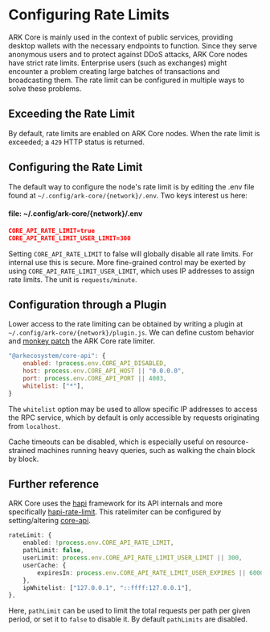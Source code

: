 # Configuring Rate Limits

ARK Core is mainly used in the context of public services, providing desktop wallets with the necessary endpoints to function. Since they serve anonymous users and to protect against DDoS attacks, ARK Core nodes have strict rate limits. Enterprise users (such as exchanges) might encounter a problem creating large batches of transactions and broadcasting them. The rate limit can be configured in multiple ways to solve these problems.

## Exceeding the Rate Limit

By default, rate limits are enabled on ARK Core nodes. When the rate limit is exceeded; a `429` HTTP status is returned.

## Configuring the Rate Limit

The default way to configure the node's rate limit is by editing the .env file found at `~/.config/ark-core/{network}/.env`. Two keys interest us here:

#### file: ~/.config/ark-core/{network}/.env

```json
CORE_API_RATE_LIMIT=true
CORE_API_RATE_LIMIT_USER_LIMIT=300
```

Setting `CORE_API_RATE_LIMIT` to false will globally disable all rate limits. For internal use this is secure. More fine-grained control may be exerted by using `CORE_API_RATE_LIMIT_USER_LIMIT`, which uses IP addresses to assign rate limits. The unit is `requests/minute`.

## Configuration through a Plugin

Lower access to the rate limiting can be obtained by writing a plugin at `~/.config/ark-core/{network}/plugin.js`. We can define custom behavior and [monkey patch](https://en.wikipedia.org/wiki/Monkey_patch) the ARK Core rate limiter.

```js
"@arkecosystem/core-api": {
    enabled: !process.env.CORE_API_DISABLED,
    host: process.env.CORE_API_HOST || "0.0.0.0",
    port: process.env.CORE_API_PORT || 4003,
    whitelist: ["*"],
}
```

The `whitelist` option may be used to allow specific IP addresses to access the RPC service, which by default is only accessible by requests originating from `localhost`.

Cache timeouts can be disabled, which is especially useful on resource-strained machines running heavy queries, such as walking the chain block by block.

## Further reference

ARK Core uses the [hapi](https://hapijs.com/) framework for its API internals and more specifically [hapi-rate-limit](https://github.com/wraithgar/hapi-rate-limit). This ratelimiter can be configured by setting/altering [core-api](https://github.com/ARKEcosystem/core/tree/develop/packages/core-api/src/defaults.js#L48-L56).

```ts
rateLimit: {
    enabled: !process.env.CORE_API_RATE_LIMIT,
    pathLimit: false,
    userLimit: process.env.CORE_API_RATE_LIMIT_USER_LIMIT || 300,
    userCache: {
        expiresIn: process.env.CORE_API_RATE_LIMIT_USER_EXPIRES || 60000,
    },
    ipWhitelist: ["127.0.0.1", "::ffff:127.0.0.1"],
},
```

Here, `pathLimit` can be used to limit the total requests per path per given period, or set it to `false` to disable it. By default `pathLimits` are disabled.
